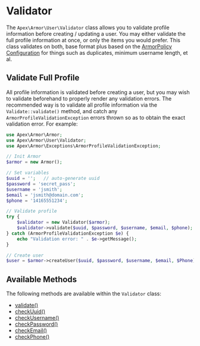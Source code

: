 
# Validator

The `Apex\Armor\User\Validator` class allows you to validate profile information before creating / updating a user.  You may either validate the full profile information at once, or only the items you would prefer.  This class validates on both, base format plus based on the [ArmorPolicy Configuration](armorpolicy.md) for things such as duplicates, minimum username length, et al.

## Validate Full Profile

All profile information is validated before creating a user, but you may wish to validate beforehand to properly render any validation errors.  The recommended way is to validate all profile information via the `Validate::validate()` method, and catch any `ArmorProfileValidationException` errors thrown so as to obtain the exact validation error.  For example:

~~~php
use Apex\Armor\Armor;
use Apex\Armor\User\Validator;
use Apex\Armor\Exceptions\ArmorProfileValidationException;

// Init Armor
$armor = new Armor();

// Set variables
$uuid = '';   // auto-generate uuid
$password = 'secret_pass';
$username = 'jsmith';
$email = 'jsmith@domain.com';
$phone = '14165551234';

// Validate profile
try {
    $validator = new Validator($armor);
    $validator->validate($uuid, $password, $username, $email, $phone);
} catch (ArmorProfileValidationException $e) { 
    echo "Validation error: " . $e->getMessage();
}

// Create user
$user = $armor->createUser($uuid, $password, $username, $email, $Phone);
~~~


## Available Methods

The following methods are available within the `Validator` class:

* [validate()](./validator/validate.md)
* [checkUuid()](./validator/checkUuid.md)
* [checkUsername()](./validator/checkUsername.md)
* [checkPassword()](./validator/checkPassword.md)
* [checkEmail()](./validator/checkEmail.md)
* [checkPhone()](./validator/checkPhone.md)


